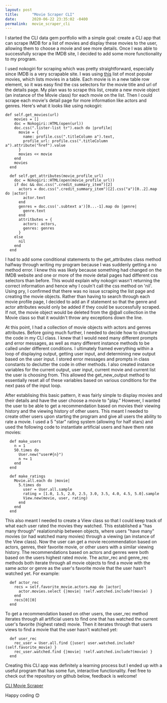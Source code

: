 ```yaml
---
layout: post
title:      "Movie Scraper CLI"
date:       2020-06-22 23:35:02 -0400
permalink:  movie_scraper_cli
---
```



I started the CLI data gem portfolio with a simple goal: create a CLI app that can scrape IMDB for a list of movies and display these movies to the user, allowing them to choose a movie and see more details. Once I was able to successfully scrape the IMDB site, I decided to add some more functionality to my program.

I used nokogiri for scraping which was pretty straightforward, especially since IMDB is a very scrapable site. I was using [this](https://www.imdb.com/chart/moviemeter/?ref_=nv_mv_mpm) list of most popular movies, which lists movies in a table. Each movie is in a new table row element, so it was easy find the css selectors for the movie title and url of the details page. My plan was to scrape this list, create a new movie object (an instance of the Movie class) for each movie on the list. Then I could scrape each movie's detail page for more information like actors and genres. Here's what it looks like using nokogiri:

```
def self.get_movies(url)
    movies = []
    doc = Nokogiri::HTML(open(url))
    doc.css(".lister-list tr").each do |profile|
      movie = {
        name: profile.css(".titleColumn a").text,
        profile_url: profile.css(".titleColumn a").attribute("href").value
      }
      movies << movie
    end
    movies
  end

  def self.get_attributes(movie_profile_url)
    doc = Nokogiri::HTML(open(movie_profile_url))
    if doc && doc.css(".credit_summary_item")[2]
      actors = doc.css(".credit_summary_item")[2].css("a")[0..2].map do |actor|
        actor.text
      end
      genres = doc.css('.subtext a')[0...-1].map do |genre|
        genre.text
      end
      attritbutes = {
        actors: actors,
        genres: genres
      }
    else
      nil
    end
  end
```
	
	
I had to add some conditional statements to the get_attributes class method halfway through writing my program because I was suddenly getting a no method error. I knew this was likely because something had changed on the IMDB website and one or more of the movie detail pages had different css selectors than before. This would explain why nokogiri wasn't returning the correct information and hence why I couln't call the css method on 'nil'. Using pry, I confirmed that there was no issue scraping the list page and creating the movie objects. Rather than having to search through each movie profile page, I decided to add an if statement so that the genre and actor attributes would only be added if they could be successfully scraped. If not, the movie object would be deleted from the @@all collection in the Movie class so that it wouldn't throw any exceptions down the line.

At this point, I had a collection of movie objects with actors and genres attributes. Before going much further, I needed to decide how to structure the code in my CLI class. I knew that I would need many different prompts and error messages, as well as many different instance methods to be called under different conditions. I ultimately framed everything within a loop of displaying output, getting user input, and determining new output based on the user input. I stored error messages and prompts in class constants to declutter the code in other methods. I also created instance variables for the current output, user input, current movie and current list the user is choosing from. This allowed the get_new_output method to essentially reset all of these variables based on various conditions for the next pass of the input loop.

After establising this basic pattern, it was fairly simple to display movies and their details and have the user choose a movie to "play." However, I wanted the user to be able to get a recommendation based on movies their viewing history and the viewing history of other users. This meant I needed to create other users upon starting the program and give all users the ability to rate a movie. I used a 5 "star" rating system (allowing for half stars) and used the following code to instantiate artificial users and have them rate movies:


```
  def make_users
    n = 1
    50.times do
      User.new("user#{n}")
      n += 1
    end
  end

  def make_ratings 
    Movie.all.each do |movie|
      5.times do
        user = User.all.sample
        rating = [1.0, 1.5, 2.0, 2.5, 3.0, 3.5, 4.0, 4.5, 5.0].sample
        View.new(movie, user, rating)
      end
    end
  end
```


This also meant I needed to create a View class so that I could keep track of what each user rated the movies they watched. This established a "has many through" realationship between objects, where users "have many" movies (or had watched many movies) through a viewing (an instance of the View class). Now the user can get a movie recommendation based on actors, genres, their favorite movie, or other users with a similar viewing history. The recommendations based on actors and genres were both based on the users highest rated movie. The actor_rec and genre_rec methods both iterate through all movie objects to find a movie with the same actor or genre as the user's favorite movie that the user hasn't watched yet. For example:

```
  def actor_rec
    recs = self.favorite_movie.actors.map do |actor|
      actor.movies.select {|movie| !self.watched.include?(movie) }
    end
    recs[0][0]
  end
```


To get a recommendation based on other users, the user_rec method iterates through all artificial users to find one that has watched the current user's favorite (highest rated) movie. Then it iterates through that users views to find a movie that the user hasn't watched yet:


```
  def user_rec
    rec_user = User.all.find {|user| user.watched.include?(self.favorite_movie) }
    rec_user.watched.find {|movie| !self.watched.include?(movie) }
  end
```

Creating this CLI app was definitely a learning process but I ended up with a useful program that has some fun, interactive functionality. Feel free to check out the repository on github below, feedback is welcome!

[CLI Movie Scraper](https://github.com/Koehd896/cli-gem)

Happy coding 😊



